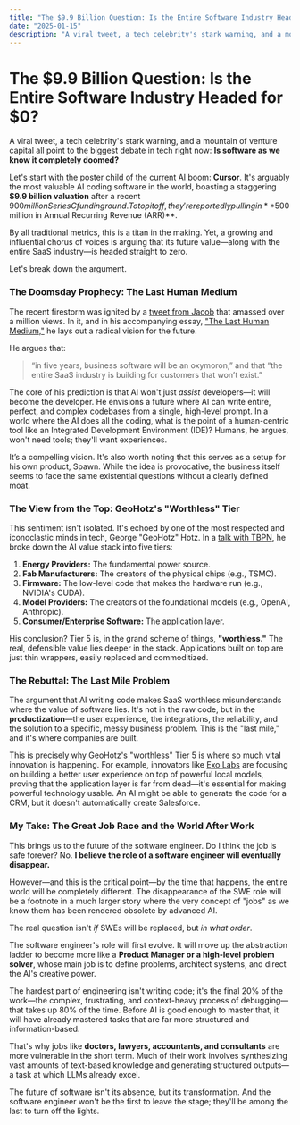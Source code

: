 ```yaml
---
title: "The $9.9 Billion Question: Is the Entire Software Industry Headed for $0?"
date: "2025-01-15"
description: "A viral tweet, a tech celebrity's stark warning, and a mountain of venture capital all point to the biggest debate in tech right now: Is software as we know it completely doomed?"
---
```


# The $9.9 Billion Question: Is the Entire Software Industry Headed for $0?

A viral tweet, a tech celebrity's stark warning, and a mountain of venture capital all point to the biggest debate in tech right now: **Is software as we know it completely doomed?**

Let's start with the poster child of the current AI boom: **Cursor**. It's arguably the most valuable AI coding software in the world, boasting a staggering **$9.9 billion valuation** after a recent $900 million Series C funding round. To top it off, they're reportedly pulling in **$500 million in Annual Recurring Revenue (ARR)**.

By all traditional metrics, this is a titan in the making. Yet, a growing and influential chorus of voices is arguing that its future value—along with the entire SaaS industry—is headed straight to zero.

Let's break down the argument.

### The Doomsday Prophecy: The Last Human Medium

The recent firestorm was ignited by a [tweet from Jacob](https://x.com/jsnnsa/status/1934427228856611004) that amassed over a million views. In it, and in his accompanying essay, ["The Last Human Medium,"](https://www.workbyjacob.com/thoughts/the-last-human-medium) he lays out a radical vision for the future.

He argues that:

> “in five years, business software will be an oxymoron,” and that “the entire SaaS industry is building for customers that won’t exist.”

The core of his prediction is that AI won't just *assist* developers—it will become the developer. He envisions a future where AI can write entire, perfect, and complex codebases from a single, high-level prompt. In a world where the AI does all the coding, what is the point of a human-centric tool like an Integrated Development Environment (IDE)? Humans, he argues, won't need tools; they'll want experiences.

It’s a compelling vision. It's also worth noting that this serves as a setup for his own product, Spawn. While the idea is provocative, the business itself seems to face the same existential questions without a clearly defined moat.

### The View from the Top: GeoHotz's "Worthless" Tier

This sentiment isn't isolated. It's echoed by one of the most respected and iconoclastic minds in tech, George "GeoHotz" Hotz. In a [talk with TBPN](https://x.com/tbpn/status/1935072881425400016?s=46), he broke down the AI value stack into five tiers:

1.  **Energy Providers:** The fundamental power source.
2.  **Fab Manufacturers:** The creators of the physical chips (e.g., TSMC).
3.  **Firmware:** The low-level code that makes the hardware run (e.g., NVIDIA's CUDA).
4.  **Model Providers:** The creators of the foundational models (e.g., OpenAI, Anthropic).
5.  **Consumer/Enterprise Software:** The application layer.

His conclusion? Tier 5 is, in the grand scheme of things, **"worthless."** The real, defensible value lies deeper in the stack. Applications built on top are just thin wrappers, easily replaced and commoditized.

### The Rebuttal: The Last Mile Problem

The argument that AI writing code makes SaaS worthless misunderstands where the value of software lies. It's not in the raw code, but in the **productization**—the user experience, the integrations, the reliability, and the solution to a specific, messy business problem. This is the "last mile," and it's where companies are built.

This is precisely why GeoHotz's "worthless" Tier 5 is where so much vital innovation is happening. For example, innovators like [Exo Labs](https://x.com/exolabs/status/1935189970593137018) are focusing on building a better user experience on top of powerful local models, proving that the application layer is far from dead—it's essential for making powerful technology usable. An AI might be able to generate the code for a CRM, but it doesn't automatically create Salesforce.

### My Take: The Great Job Race and the World After Work

This brings us to the future of the software engineer. Do I think the job is safe forever? No. **I believe the role of a software engineer will eventually disappear.**

However—and this is the critical point—by the time that happens, the entire world will be completely different. The disappearance of the SWE role will be a footnote in a much larger story where the very concept of "jobs" as we know them has been rendered obsolete by advanced AI.

The real question isn't *if* SWEs will be replaced, but *in what order*.

The software engineer's role will first evolve. It will move up the abstraction ladder to become more like a **Product Manager or a high-level problem solver**, whose main job is to define problems, architect systems, and direct the AI's creative power.

The hardest part of engineering isn't writing code; it's the final 20% of the work—the complex, frustrating, and context-heavy process of debugging—that takes up 80% of the time. Before AI is good enough to master that, it will have already mastered tasks that are far more structured and information-based.

That's why jobs like **doctors, lawyers, accountants, and consultants** are more vulnerable in the short term. Much of their work involves synthesizing vast amounts of text-based knowledge and generating structured outputs—a task at which LLMs already excel.

The future of software isn't its absence, but its transformation. And the software engineer won't be the first to leave the stage; they'll be among the last to turn off the lights.